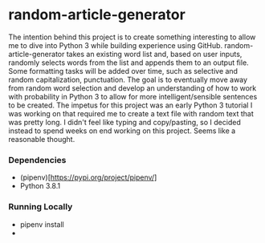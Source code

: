 # random-article-generator
The intention behind this project is to create something interesting to allow me to dive into Python 3 while building experience using GitHub.
random-article-generator takes an existing word list and, based on user inputs, randomly selects words from the list and appends them to an output file.
Some formatting tasks will be added over time, such as selective and random capitalization, punctuation.
The goal is to eventually move away from random word selection and develop an understanding of how to work with probability in Python 3 to allow for more intelligent/sensible sentences to be created.
The impetus for this project was an early Python 3 tutorial I was working on that required me to create a text file with random text that was pretty long. I didn't feel like typing and copy/pasting, so I decided instead to spend weeks on end working on this project. Seems like a reasonable thought.


### Dependencies
- (pipenv)[https://pypi.org/project/pipenv/]
- Python 3.8.1

### Running Locally
- pipenv install
- 
